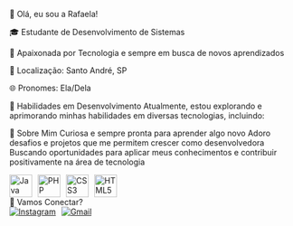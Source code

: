 👋 Olá, eu sou a Rafaela!

🎓 Estudante de Desenvolvimento de Sistemas

🌱 Apaixonada por Tecnologia e sempre em busca de novos aprendizados

📍 Localização: Santo André, SP

🌐 Pronomes: Ela/Dela

🚀 Habilidades em Desenvolvimento
Atualmente, estou explorando e aprimorando minhas habilidades em diversas tecnologias, incluindo:

🌈 Sobre Mim
Curiosa e sempre pronta para aprender algo novo
Adoro desafios e projetos que me permitem crescer como desenvolvedora
Buscando oportunidades para aplicar meus conhecimentos e contribuir positivamente na área de tecnologia

<div style="display: flex; align-items: center; gap: 10px;"> <img src="https://cdn.jsdelivr.net/gh/devicons/devicon/icons/java/java-original.svg" width="40" height="40" alt="Java"/> <img src="https://cdn.jsdelivr.net/gh/devicons/devicon/icons/php/php-plain.svg" width="40" height="40" alt="PHP"/> <img src="https://cdn.jsdelivr.net/gh/devicons/devicon/icons/css3/css3-original.svg" width="40" height="40" alt="CSS3"/> <img src="https://cdn.jsdelivr.net/gh/devicons/devicon/icons/html5/html5-original.svg" width="40" height="40" alt="HTML5"/> </div>
💬 Vamos Conectar?
<div style="display: flex; align-items: center; gap: 10px;"> <a href="https://instagram.com/nany_nicee" target="_blank"><img src="https://img.shields.io/badge/-Instagram-%23E4405F?style=for-the-badge&logo=instagram&logoColor=white" alt="Instagram"/></a> <a href="mailto:rafabertacelli2303@gmail.com"><img src="https://img.shields.io/badge/Gmail-D14836?style=for-the-badge&logo=gmail&logoColor=white" alt="Gmail"/></a> </div>

